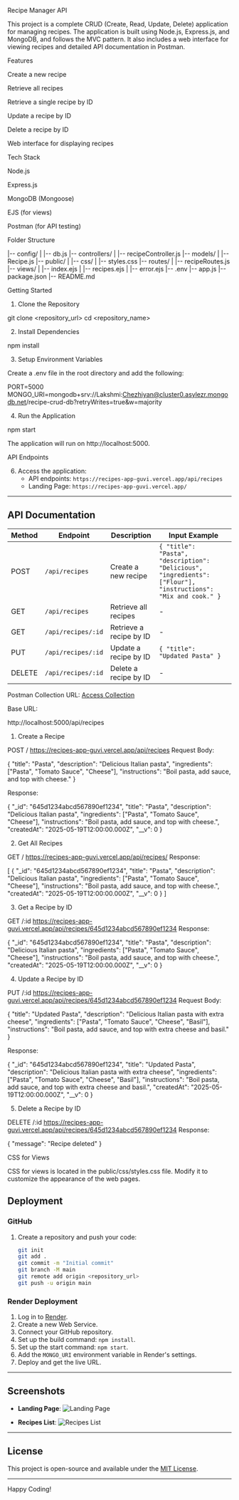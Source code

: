 
Recipe Manager API

This project is a complete CRUD (Create, Read, Update, Delete) application for managing recipes. The application is built using Node.js, Express.js, and MongoDB, and follows the MVC pattern. It also includes a web interface for viewing recipes and detailed API documentation in Postman.

Features

Create a new recipe

Retrieve all recipes

Retrieve a single recipe by ID

Update a recipe by ID

Delete a recipe by ID

Web interface for displaying recipes

Tech Stack

Node.js

Express.js

MongoDB (Mongoose)

EJS (for views)

Postman (for API testing)

Folder Structure

|-- config/
|   |-- db.js
|-- controllers/
|   |-- recipeController.js
|-- models/
|   |-- Recipe.js
|-- public/
|   |-- css/
|       |-- styles.css
|-- routes/
|   |-- recipeRoutes.js
|-- views/
|   |-- index.ejs
|   |-- recipes.ejs
|   |-- error.ejs
|-- .env
|-- app.js
|-- package.json
|-- README.md

Getting Started

1. Clone the Repository

git clone <repository_url>
cd <repository_name>

2. Install Dependencies

npm install

3. Setup Environment Variables

Create a .env file in the root directory and add the following:

PORT=5000
MONGO_URI=mongodb+srv://Lakshmi:Chezhiyan@cluster0.asylezr.mongodb.net/recipe-crud-db?retryWrites=true&w=majority

4. Run the Application

npm start

The application will run on http://localhost:5000.

API Endpoints

6. Access the application:
   - API endpoints: `https://recipes-app-guvi.vercel.app/api/recipes`
   - Landing Page: `https://recipes-app-guvi.vercel.app/`
---

## API Documentation

| Method | Endpoint                 | Description                | Input Example                                                                 |
|--------|--------------------------|----------------------------|------------------------------------------------------------------------------|
| POST   | `/api/recipes`           | Create a new recipe        | `{ "title": "Pasta", "description": "Delicious", "ingredients": ["Flour"], "instructions": "Mix and cook." }` |
| GET    | `/api/recipes`           | Retrieve all recipes       | -                                                                            |
| GET    | `/api/recipes/:id`       | Retrieve a recipe by ID    | -                                                                            |
| PUT    | `/api/recipes/:id`       | Update a recipe by ID      | `{ "title": "Updated Pasta" }`                                               |
| DELETE | `/api/recipes/:id`       | Delete a recipe by ID      | -                                                                            |

Postman Collection URL: [Access Collection](https://www.postman.com/)

Base URL:

http://localhost:5000/api/recipes

1. Create a Recipe

POST /
https://recipes-app-guvi.vercel.app/api/recipes
Request Body:

{
  "title": "Pasta",
  "description": "Delicious Italian pasta",
  "ingredients": ["Pasta", "Tomato Sauce", "Cheese"],
  "instructions": "Boil pasta, add sauce, and top with cheese."
}

Response:

{
  "_id": "645d1234abcd567890ef1234",
  "title": "Pasta",
  "description": "Delicious Italian pasta",
  "ingredients": ["Pasta", "Tomato Sauce", "Cheese"],
  "instructions": "Boil pasta, add sauce, and top with cheese.",
  "createdAt": "2025-05-19T12:00:00.000Z",
  "__v": 0
}

2. Get All Recipes

GET /
https://recipes-app-guvi.vercel.app/api/recipes/
Response:

[
  {
    "_id": "645d1234abcd567890ef1234",
    "title": "Pasta",
    "description": "Delicious Italian pasta",
    "ingredients": ["Pasta", "Tomato Sauce", "Cheese"],
    "instructions": "Boil pasta, add sauce, and top with cheese.",
    "createdAt": "2025-05-19T12:00:00.000Z",
    "__v": 0
  }
]

3. Get a Recipe by ID

GET /:id
https://recipes-app-guvi.vercel.app/api/recipes/645d1234abcd567890ef1234
Response:

{
  "_id": "645d1234abcd567890ef1234",
  "title": "Pasta",
  "description": "Delicious Italian pasta",
  "ingredients": ["Pasta", "Tomato Sauce", "Cheese"],
  "instructions": "Boil pasta, add sauce, and top with cheese.",
  "createdAt": "2025-05-19T12:00:00.000Z",
  "__v": 0
}

4. Update a Recipe by ID

PUT /:id
https://recipes-app-guvi.vercel.app/api/recipes/645d1234abcd567890ef1234
Request Body:

{
  "title": "Updated Pasta",
  "description": "Delicious Italian pasta with extra cheese",
  "ingredients": ["Pasta", "Tomato Sauce", "Cheese", "Basil"],
  "instructions": "Boil pasta, add sauce, and top with extra cheese and basil."
}

Response:

{
  "_id": "645d1234abcd567890ef1234",
  "title": "Updated Pasta",
  "description": "Delicious Italian pasta with extra cheese",
  "ingredients": ["Pasta", "Tomato Sauce", "Cheese", "Basil"],
  "instructions": "Boil pasta, add sauce, and top with extra cheese and basil.",
  "createdAt": "2025-05-19T12:00:00.000Z",
  "__v": 0
}

5. Delete a Recipe by ID

DELETE /:id
https://recipes-app-guvi.vercel.app/api/recipes/645d1234abcd567890ef1234
Response:

{
  "message": "Recipe deleted"
}

CSS for Views

CSS for views is located in the public/css/styles.css file. Modify it to customize the appearance of the web pages.

## Deployment

### GitHub
1. Create a repository and push your code:
   ```bash
   git init
   git add .
   git commit -m "Initial commit"
   git branch -M main
   git remote add origin <repository_url>
   git push -u origin main
   ```

### Render Deployment
1. Log in to [Render](https://render.com/).
2. Create a new Web Service.
3. Connect your GitHub repository.
4. Set up the build command: `npm install`.
5. Set up the start command: `npm start`.
6. Add the `MONGO_URI` environment variable in Render's settings.
7. Deploy and get the live URL.

---

## Screenshots

- **Landing Page**:
  ![Landing Page](./screenshots/landing-page.png)

- **Recipes List**:
  ![Recipes List](./screenshots/recipes-list.png)

---

## License

This project is open-source and available under the [MIT License](LICENSE).

---

Happy Coding!
